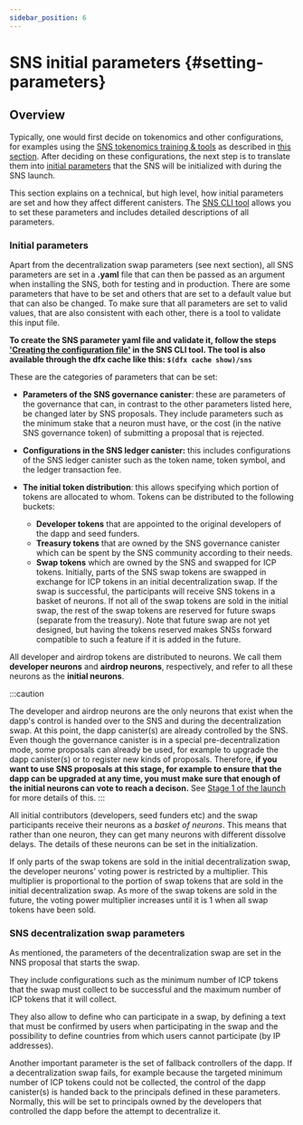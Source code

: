 ```yaml
---
sidebar_position: 6
---
```

# SNS initial parameters {#setting-parameters}
## Overview
Typically, one would first decide on tokenomics and other configurations, 
for examples using the
[SNS tokenomics training & tools](https://wiki.internetcomputer.org/wiki/How-To:_SNS_tokenomics_configuration)
as described in [this section](./tokenomics-intro.md).
After deciding on these configurations, the next step is to
translate them into 
[initial parameters](../launching/launch-steps.md/#SNS-launch-step-preparation) <!-- NEW: UPDATE LINK --> that the SNS will be initialized with during the SNS launch.


This section explains on a technical, but high level, how initial parameters are set and how they affect different canisters.
The [SNS CLI tool](https://github.com/dfinity/ic/tree/master/rs/sns/cli)
allows you to set these parameters and includes detailed descriptions of all parameters.

### Initial parameters
<!-- NEW: All SNS parameters are set in a **.yaml** file that can then be passed as an argument to the NNS proposal that triggers the SNS launch, both for testing and in production.
There are some parameters that have to be set and others that are set to a default value but that can also be changed. To make sure that all parameters are set to valid values, that are also consistent
with each other, there is a tool to validate a given input file. -->
Apart from the decentralization swap parameters
(see next section), all SNS parameters are set in a **.yaml** file that can 
then be passed as an argument
when installing the SNS, both for testing and in production.
There are some parameters that have to be set and others that are set to a
default value but that can also be changed.
To make sure that all parameters are set to valid values, that are also consistent
with each other, there is a tool to validate this input file. 

**To create the SNS parameter yaml file and validate it, follow the steps
['Creating the configuration file'](https://github.com/dfinity/ic/tree/master/rs/sns/cli#creating-the-configuration-file)
in the SNS CLI tool.
The tool is also available through the dfx cache like this: `$(dfx cache show)/sns`**

These are the categories of parameters that can be set:
- **Parameters of the SNS governance canister**: these are parameters of the governance
that can, in contrast to the other parameters listed here, be changed later 
   by SNS proposals. They include parameters such as the
   minimum stake that a neuron must have, or the cost (in the native SNS governance
  token) of submitting a proposal that is rejected.
   
- **Configurations in the SNS ledger canister:** this includes configurations of the SNS 
ledger canister such as the token name, token symbol, and the ledger transaction fee.

- **The initial token distribution**: this allows specifying which portion 
   of tokens are allocated to whom. Tokens can be distributed to the following buckets:
   - **Developer tokens** that are appointed to the original developers of the dapp and 
      seed funders.
   - **Treasury tokens** that are owned by the SNS governance canister which can be
      spent by the SNS community according to their needs.
   - **Swap tokens** which are owned by the SNS and swapped for ICP tokens.
      Initially, parts of the SNS swap tokens are swapped in exchange for ICP tokens
      in an initial decentralization swap. If the swap is successful, the participants
      will receive SNS tokens in a basket of neurons. 
      If not all of the swap tokens are sold in the initial swap, the rest of the
      swap tokens are reserved for future swaps (separate from the treasury). 
      Note that future swap are not yet designed, but having the tokens reserved
      makes SNSs forward compatible to such a feature if it is added in the future.

<!-- NEW BULLET POINT:
**Decentralization swap parameters**: this defines the parameters of the decentralization swap. MAKE SUB-BULLETS
**Rules of the swap** such as the minimum number of ICP tokens that the swap must collect to be successful and the maximum number of ICP tokens that it will collect. 
**Conditions of swap participation** such as the definition of a text that must be confirmed by users when participating in the swap and the possibility to define countries from which users cannot participate (by IP addresses).
**Fallback controllers of the dapp:** Another important parameter is the set of fallback controllers of the dapp.
   If a decentralization swap fails, for example because the targeted minimum number
   of ICP tokens could not be collected, the control of the dapp canister(s) is
   handed back to the principals defined in these parameters.
   Normally, this will be set to principals owned by the developers that controlled the dapp
   before the attempt to decentralize it. 
-->
      
All developer and airdrop tokens are distributed to neurons.
We call them **developer neurons** and **airdrop neurons**,
respectively, and refer to all these neurons as the **initial neurons**.

:::caution

The developer and airdrop neurons are the only neurons that exist when
the dapp's control is handed over to the SNS and during the
decentralization swap.
At this point, the dapp canister(s) are already controlled by the SNS.
Even though the governance canister is in a special pre-decentralization mode, some proposals can already be used, for example to upgrade the dapp canister(s) or to register new kinds of proposals. 
Therefore, **if you want to use SNS proposals at this stage, for example to ensure that the dapp can be upgraded 
at any time, you must make sure that enough of the initial neurons can vote to reach a decison.**
See [Stage 1 of the launch](../launching/launch-summary.md) for more details of this. 
:::

<!-- NEW: change link above --> 

All initial contributors (developers, seed funders etc) and the swap participants receive their neurons as a *basket of neurons*.
This means that rather than one neuron, they can get many neurons 
with different dissolve delays. The details of these neurons can
be set in the initialization.

If only parts of the swap tokens are sold in the initial decentralization swap,
the developer neurons' voting power is restricted by a multiplier. This multiplier 
is proportional to the portion of swap tokens that are sold in the initial 
decentralization swap. As more of the swap tokens are sold in the future, the
voting power multiplier increases until it is 1 when all swap tokens have been
sold.

### SNS decentralization swap parameters
<!-- NEW: REMOVE THIS PARAGRAPH --> 
As mentioned, the parameters of the decentralization swap are 
set in the NNS proposal that starts the swap.

They include configurations such as the minimum number of 
ICP tokens that the swap must collect to be successful and the
   maximum number of ICP tokens that it will collect.

They also allow to define who can participate in a swap, by defining a text that must be confirmed by users when participating in the swap and the possibility to define countries from which users cannot participate (by IP addresses).

   Another important parameter is the set of fallback controllers of the dapp.
   If a decentralization swap fails, for example because the targeted minimum number
   of ICP tokens could not be collected, the control of the dapp canister(s) is
   handed back to the principals defined in these parameters.
   Normally, this will be set to principals owned by the developers that controlled the dapp
   before the attempt to decentralize it.



